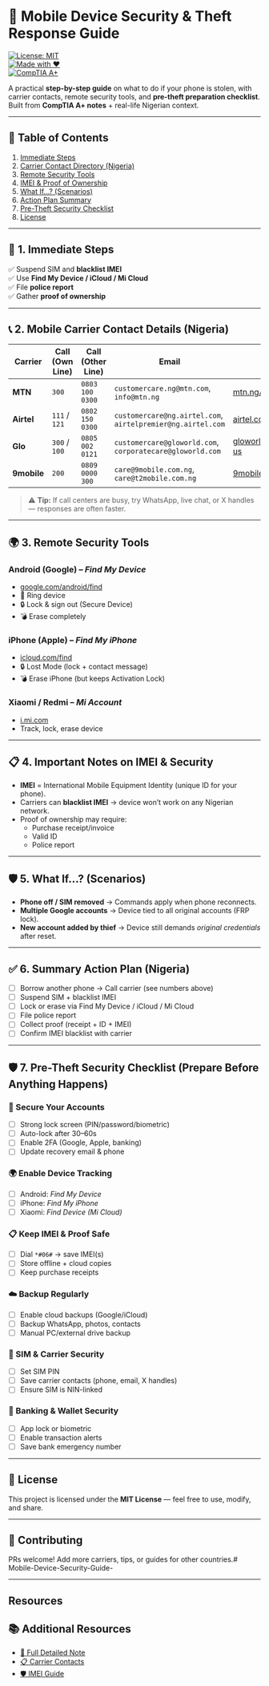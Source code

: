 # 📱 Mobile Device Security & Theft Response Guide  

[![License: MIT](https://img.shields.io/badge/License-MIT-green.svg)](LICENSE)  
[![Made with ❤️](https://img.shields.io/badge/Made%20with-%E2%9D%A4-red)]()  
[![CompTIA A+](https://img.shields.io/badge/CompTIA-A%2B-blue)]()  

A practical **step-by-step guide** on what to do if your phone is stolen, with carrier contacts, remote security tools, and **pre-theft preparation checklist**.  
Built from **CompTIA A+ notes** + real-life Nigerian context.  

---

## 📑 Table of Contents
1. [Immediate Steps](#-1-immediate-steps)  
2. [Carrier Contact Directory (Nigeria)](#-2-mobile-carrier-contact-details-nigeria)  
3. [Remote Security Tools](#-3-remote-security-tools)  
4. [IMEI & Proof of Ownership](#-4-important-notes-on-imei--security)  
5. [What If…? (Scenarios)](#-5-what-if-scenarios)  
6. [Action Plan Summary](#-6-summary-action-plan-nigeria)  
7. [Pre-Theft Security Checklist](#-7-pre-theft-security-checklist-prepare-before-anything-happens)  
8. [License](#-license)  

---

## 🔐 1. Immediate Steps
✅ Suspend SIM and **blacklist IMEI**  
✅ Use **Find My Device / iCloud / Mi Cloud**  
✅ File **police report**  
✅ Gather **proof of ownership**  

---

## 📞 2. Mobile Carrier Contact Details (Nigeria)

| Carrier | Call (Own Line) | Call (Other Line) | Email | Website | X (Twitter) |
|---------|-----------------|-------------------|-------|---------|-------------|
| **MTN** | `300` | `0803 100 0300` | `customercare.ng@mtn.com`, `info@mtn.ng` | [mtn.ng/contact](https://www.mtn.ng/contact/) | `@MTNNG`, `@MTN180` |
| **Airtel** | `111` / `121` | `0802 150 0300` | `customercare@ng.airtel.com`, `airtelpremier@ng.airtel.com` | [airtel.com.ng/contact_us](https://www.airtel.com.ng/contact_us) | `@AirtelNigeria`, `@Airtel_Care` |
| **Glo** | `300` / `100` | `0805 002 0121` | `customercare@gloworld.com`, `corporatecare@gloworld.com` | [gloworld.com/ng/contact-us](https://www.gloworld.com/ng/contact-us) | `@GloWorld` |
| **9mobile** | `200` | `0809 0000 300` | `care@9mobile.com.ng`, `care@t2mobile.com.ng` | [9mobile.com.ng](https://9mobile.com.ng) | `@9mobileng`, `@9mobilengCare` |

> ⚠️ **Tip:** If call centers are busy, try WhatsApp, live chat, or X handles — responses are often faster.

---

## 🌍 3. Remote Security Tools

### Android (Google) – *Find My Device*
- [google.com/android/find](https://google.com/android/find)  
- 🔔 Ring device  
- 🔒 Lock & sign out (Secure Device)  
- 💣 Erase completely  

### iPhone (Apple) – *Find My iPhone*
- [icloud.com/find](https://icloud.com/find)  
- 🔒 Lost Mode (lock + contact message)  
- 💣 Erase iPhone (but keeps Activation Lock)  

### Xiaomi / Redmi – *Mi Account*
- [i.mi.com](https://i.mi.com)  
- Track, lock, erase device  

---

## 📋 4. Important Notes on IMEI & Security
- **IMEI** = International Mobile Equipment Identity (unique ID for your phone).  
- Carriers can **blacklist IMEI** → device won’t work on any Nigerian network.  
- Proof of ownership may require:  
  - Purchase receipt/invoice  
  - Valid ID  
  - Police report  

---

## 🛡️ 5. What If…? (Scenarios)

- **Phone off / SIM removed** → Commands apply when phone reconnects.  
- **Multiple Google accounts** → Device tied to all original accounts (FRP lock).  
- **New account added by thief** → Device still demands *original credentials* after reset.  

---

## ✅ 6. Summary Action Plan (Nigeria)

- [ ] Borrow another phone → Call carrier (see numbers above)  
- [ ] Suspend SIM + blacklist IMEI  
- [ ] Lock or erase via Find My Device / iCloud / Mi Cloud  
- [ ] File police report  
- [ ] Collect proof (receipt + ID + IMEI)  
- [ ] Confirm IMEI blacklist with carrier  

---

## 🛡️ 7. Pre-Theft Security Checklist (Prepare Before Anything Happens)

### 🔑 Secure Your Accounts
- [ ] Strong lock screen (PIN/password/biometric)  
- [ ] Auto-lock after 30–60s  
- [ ] Enable 2FA (Google, Apple, banking)  
- [ ] Update recovery email & phone  

### 🌍 Enable Device Tracking
- [ ] Android: *Find My Device*  
- [ ] iPhone: *Find My iPhone*  
- [ ] Xiaomi: *Find Device (Mi Cloud)*  

### 📋 Keep IMEI & Proof Safe
- [ ] Dial `*#06#` → save IMEI(s)  
- [ ] Store offline + cloud copies  
- [ ] Keep purchase receipts  

### ☁️ Backup Regularly
- [ ] Enable cloud backups (Google/iCloud)  
- [ ] Backup WhatsApp, photos, contacts  
- [ ] Manual PC/external drive backup  

### 📱 SIM & Carrier Security
- [ ] Set SIM PIN  
- [ ] Save carrier contacts (phone, email, X handles)  
- [ ] Ensure SIM is NIN-linked  

### 🏦 Banking & Wallet Security
- [ ] App lock or biometric  
- [ ] Enable transaction alerts  
- [ ] Save bank emergency number  

---

## 📜 License
This project is licensed under the **MIT License** — feel free to use, modify, and share.  

---

## 🙌 Contributing
PRs welcome! Add more carriers, tips, or guides for other countries.# Mobile-Device-Security-Guide-

---

## Resources 
## 📚 Additional Resources
- [📄 Full Detailed Note](docs/detailed-note.md)
- [📋 Carrier Contacts](docs/carrier-contacts.md)
- [🛡️ IMEI Guide](docs/imei-guide.md)
